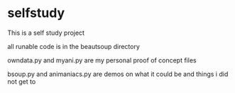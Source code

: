 # selfstudy

This is a self study project

all runable code is in the beautsoup directory

owndata.py and myani.py are my personal proof of concept files

bsoup.py and animaniacs.py are demos on what it could be and things i did not get to
